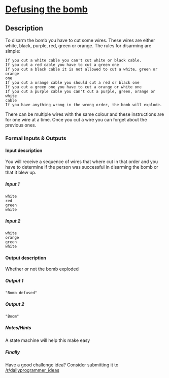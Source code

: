 # [Defusing the bomb](https://redd.it/5e4mde)

## Description

To disarm the bomb you have to cut some wires. These wires are either white, black, purple, red, green or orange. The rules for disarming are simple:

    If you cut a white cable you can't cut white or black cable.
    If you cut a red cable you have to cut a green one
    If you cut a black cable it is not allowed to cut a white, green or orange 
    one
    If you cut a orange cable you should cut a red or black one
    If you cut a green one you have to cut a orange or white one
    If you cut a purple cable you can't cut a purple, green, orange or white 
    cable
    If you have anything wrong in the wrong order, the bomb will explode.

There can be multiple wires with the same colour and these instructions are for one wire at a time. Once you cut a wire you can forget about the previous ones.

### Formal Inputs & Outputs

#### Input description

You will receive a sequence of wires that where cut in that order and you have to determine if the person was successful in disarming the bomb or that it blew up.

##### Input 1

    white
    red
    green
    white

##### Input 2

    white
    orange
    green
    white

#### Output description

Whether or not the bomb exploded

##### Output 1

    "Bomb defused"

##### Output 2

    "Boom"

##### Notes/Hints

A state machine will help this make easy

##### Finally

Have a good challenge idea? Consider submitting it to [/r/dailyprogrammer_ideas](https://www.reddit.com/r/dailyprogrammer_ideas)

